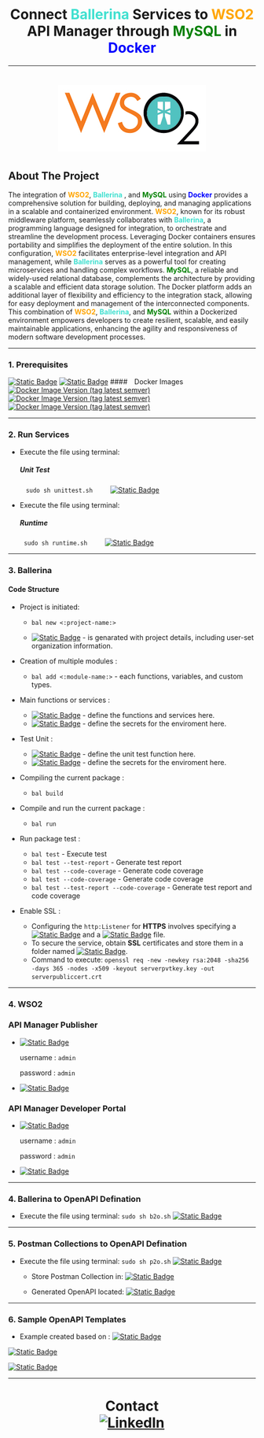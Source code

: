 # <h1 align="center"> Connect **<font color="turquoise">Ballerina</font>** Services to **<font color="orange">WSO2</font>** API Manager through **<font color="green">MySQL</font>** in **<font color="blue">Docker</font>**</h1>

<hr/>

## <h1 align="center">![WSO2, Ballerina](shared/resources/logo/WSO2xBAL.jpg)</h1>

## About The Project

The integration of **<font color="orange">WSO2</font>**, **<font color="turquoise">Ballerina</font>** , and  **<font color="green">MySQL</font>** using **<font color="blue">Docker</font>** provides a comprehensive solution for building, deploying, and managing applications in a scalable and containerized environment. **<font color="orange">WSO2</font>**, known for its robust middleware platform, seamlessly collaborates with **<font color="turquoise">Ballerina</font>**, a programming language designed for integration, to orchestrate and streamline the development process. Leveraging Docker containers ensures portability and simplifies the deployment of the entire solution.
In this configuration, **<font color="orange">WSO2</font>** facilitates enterprise-level integration and API management, while **<font color="turquoise">Ballerina</font>** serves as a powerful tool for creating microservices and handling complex workflows. **<font color="green">MySQL</font>**, a reliable and widely-used relational database, complements the architecture by providing a scalable and efficient data storage solution.
The Docker platform adds an additional layer of flexibility and efficiency to the integration stack, allowing for easy deployment and management of the interconnected components. This combination of **<font color="orange">WSO2</font>**, **<font color="turquoise">Ballerina</font>**, and **<font color="green">MySQL</font>** within a Dockerized environment empowers developers to create resilient, scalable, and easily maintainable applications, enhancing the agility and responsiveness of modern software development processes.

  ------------------


### 1\. Prerequisites
[![Static Badge](https://img.shields.io/badge/vscode-v1.84.2-blue?logo=visualstudiocode&logoColor=blue&labelColor=white&&color=grey)](https://code.visualstudio.com/download)
<a></a>
[![Static Badge](https://img.shields.io/badge/Docker_Desktop-v4.25.2-blue?style=flat&logo=docker&logoColor=blue&label=Docker%20Dekstop&labelColor=white&color=grey)](https://www.docker.com/products/docker-desktop/)
<a></a>
####&emsp;Docker Images
<a></a>
&emsp;&emsp;[![Docker Image Version (tag latest semver)](https://img.shields.io/docker/v/_/mysql/latest?logo=docker&logoColor=white&label=MySQL&labelColor=blue&color=grey)](https://hub.docker.com/_/mysql)
<a></a>
&emsp;&emsp;[![Docker Image Version (tag latest semver)](https://img.shields.io/docker/v/wso2/wso2am/latest?logo=docker&label=WSO2am&logoColor=white&labelColor=blue&color=grey)](https://hub.docker.com/r/wso2/wso2am)
<a></a>
&emsp;&emsp;[![Docker Image Version (tag latest semver)](https://img.shields.io/docker/v/ballerina/ballerina/latest?logo=docker&label=Ballerina&logoColor=white&labelColor=blue&color=grey)](https://hub.docker.com/r/ballerina/ballerina)


  ------------------


### 2\. Run Services

* Execute the file using terminal:
    ##### Unit Test
&emsp; &emsp; ```sudo sh unittest.sh```
<a></a>
&emsp; &emsp;[![Static Badge](https://img.shields.io/badge/unittest.sh-white?logo=gnometerminal&logoColor=black)](unittest.sh)

* Execute the file using terminal:
    ##### Runtime
&emsp; &emsp;```sudo sh runtime.sh``` 
<a></a>
&emsp; &emsp;[![Static Badge](https://img.shields.io/badge/runtime.sh-white?logo=gnometerminal&logoColor=black)](runtime.sh)

-------------

###  3\. Ballerina

#### Code Structure

* Project is initiated:
    * `bal new <:project-name:>`

    * [![Static Badge](https://img.shields.io/badge/Ballerina-.toml-white?logo=TOML&logoColor=white&label=Ballerina)](Ballerina.toml) - is genarated with project details, including user-set organization information.

* Creation of multiple modules :
    * `bal add <:module-name:>` - each functions, variables, and custom types.

* Main functions or services :
    * [![Static Badge](https://img.shields.io/badge/main-.bal-white?logo=mulesoft&logoColor=white&label=main)](main.bal) - define the functions and services here.
    * [![Static Badge](https://img.shields.io/badge/Config-.toml-white?logo=toml&logoColor=white&label=Config)](Config.toml) - define the secrets for the enviroment here.
    
* Test Unit :
    * [![Static Badge](https://img.shields.io/badge/maifunction_test-.bal-white?logo=testinglibrary&logoColor=white&label=function_test)](/tests) - define the unit test function here.
    * [![Static Badge](https://img.shields.io/badge/Config-.toml-white?logo=toml&logoColor=white&label=Config)](/tests/Config.toml) - define the secrets for the enviroment here.


* Compiling the current package :
    * `bal build`


* Compile and run the current package :
    * `bal run`

* Run package test :
    * `bal test` - Execute test
    * `bal test --test-report` - Generate test report
    * `bal test --code-coverage` - Generate code coverage
    * `bal test --code-coverage` - Generate code coverage
    * `bal test --test-report --code-coverage` - Generate test report and code coverage

* Enable SSL :
    * Configuring the `http:Listener` for **HTTPS** involves specifying a [![Static Badge](https://img.shields.io/badge/serverpubliccert-.crt-white?logo=keycdn&logoColor=white&label=serverpubliccert)](/shared/resources/keys/serverpubliccert.crt) and a [![Static Badge](https://img.shields.io/badge/serverpvtkey-.key-white?logo=keycdn&logoColor=white&label=serverpvtkey)](/shared/resources/keys/serverpvtkey.key) file.
    * To secure the service, obtain **SSL** certificates and store them in a folder named [![Static Badge](https://img.shields.io/badge/keys-lightblue?logo=docusign&logoColor=grey)](/shared/resources/keys).
    * Command to execute:
   ```openssl req -new -newkey rsa:2048 -sha256 -days 365 -nodes -x509 -keyout serverpvtkey.key -out serverpubliccert.crt```

-------------

###  4\. WSO2

### API Manager Publisher

* [![Static Badge](https://img.shields.io/badge/publisher/apis-lightgrey?logo=curl&logoColor=white)](https://localhost:9443/publisher/api)

    username : `admin`
    
    password : `admin`

* [![Static Badge](https://img.shields.io/badge/Create_an_API-lightgrey?logo=fastapi&logoColor=white)](https://apim.docs.wso2.com/en/3.1.0/learn/design-api/create-api/create-a-rest-api/)
    

### API Manager Developer Portal

* [![Static Badge](https://img.shields.io/badge/devportal/apis-lightgrey?logo=curl&logoColor=white)](https://localhost:9443/devportal/apis)
    
    username : `admin`
    
    password : `admin`
    
* [![Static Badge](https://img.shields.io/badge/Publish_an_API-lightgrey?logo=fastapi&logoColor=white)](https://apim.docs.wso2.com/en/3.1.0/learn/design-api/publish-api/publish-an-api/)

-------------

###  4\. Ballerina to OpenAPI Defination

* Execute the file using terminal:
```sudo sh b2o.sh``` 
<a></a>
[![Static Badge](https://img.shields.io/badge/b2o.sh-white?logo=gnometerminal&logoColor=black)](/shared/features/Ballerina2OpenAPI/b2o.sh)


-------------

###  5\. Postman Collections to OpenAPI Defination

* Execute the file using terminal:
```sudo sh p2o.sh``` 
<a></a>
[![Static Badge](https://img.shields.io/badge/p2o.sh-white?logo=gnometerminal&logoColor=black)](/shared/features/Postman2OpenAPI/p2o.sh)

     * Store Postman Collection in:
    [![Static Badge](https://img.shields.io/badge/BallerinaApp-.json-white?logo=postman&logoColor=white&label=BallerinaApp.postman_collection)](/shared/features/Postman2OpenAPI/json/BallerinaApp.postman_collection.json)

    * Generated OpenAPI located:
    [![Static Badge](https://img.shields.io/badge/BallerinaApp-.yml-white?logo=yaml&logoColor=white&label=BallerinaApp-openAPI)](/shared/features/Postman2OpenAPI/BallerinaApp-openAPI.yml)

    

-------------

###  6\. Sample OpenAPI Templates 

* Example created based on :
[![Static Badge](https://img.shields.io/badge/OpenAPI--Standard-white?logo=swagger&logoColor=green)](https://swagger.io/specification/)

<a></a>

[![Static Badge](https://img.shields.io/badge/sampleOpenAPISchema-.yaml-white?logo=yaml&logoColor=white&label=sampleOpenAPISchema.openapi)](/shared/openAPI-Templates/sampleOpenAPISchema.openapi.yaml)

<a></a>

[![Static Badge](https://img.shields.io/badge/sampleOpenAPISchema-.json-white?logo=json&logoColor=white&label=sampleOpenAPISchema.openapi)](/shared/openAPI-Templates/sampleOpenAPISchema.openapi.json)

-------------
  

  ## <h1 align="center">Contact <br/>[![LinkedIn](https://img.shields.io/badge/LinkedIn-blue?style=flat&logo=linkedin&logoColor=white)](https://www.linkedin.com/in/gunasegarran/)</h1>






